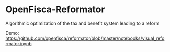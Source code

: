# OpenFisca-Reformator

Algorithmic optimization of the tax and benefit system leading to a reform

Demo: https://github.com/openfisca/reformator/blob/master/notebooks/visual_reformator.ipynb